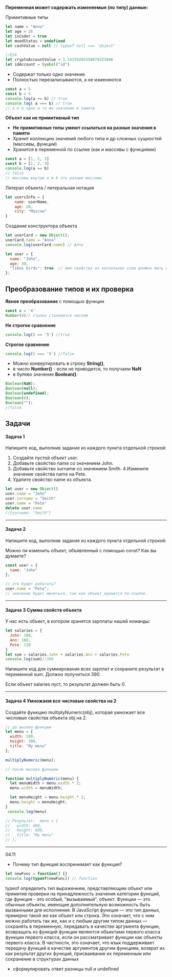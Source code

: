 **Переменная может содержать изменяемые (по типу) данные:**<br>

Примитивные типы
```js
let name = "Anna"
let age = 26
let isCoder = true
let moodStatus = undefined
let cashValue = null // typeof null === 'object'

//ES6
let cryptoAccountValue = 3.14159265358979323846
let idAccount = Symbol("id")
```

* Содержат только одно значение
* Полностью перезаписываются, а не изменяются
```js
const a = 5
const b = 5
console.log(a == b) // true
console.log( a === b) // true
// a и b одно и то же значение в памяти
```


**Объект как не примитивный тип**
* **Не примитивные типы умеют ссылаться на разные значения в памяти**
* Хранит коллекцию значений любого типа и др сложных сущностей (массивы, функции)
* Хранится в переменной по ссылке (как и массивы с функциями)
```js
const a = [1, 2, 3]
const b = [1, 2, 3]
console.log(a == b)
// false
// массивы внутри a и b это разные массивы
```
Литерал объекта / литеральная нотация
```js
let usersInfo = {
    name: userName,
    age: 20,
    city: "Moscow"
}
```

Создание конструктора объекта 
```js
let userCard = new Object();
userCard.name = "Anna"
console.log(userCard.name) // Anna
```
```js
let user = {
  name: "John",
  age: 30,
  "likes birds": true  // имя свойства из нескольких слов должно быть в кавычках
};
```

## Преобразование типов и их проверка
**Явное преобразование** с помощью функции 
```js
const x = '4'
Number(4)// строка становится числом
```
**Не строгое сравнение**
```js
console.log(5 == '5') //true
```
**Строгое сравнение**
```js
console.log(5 === '5') //false
```
* Можно конвертировать в строку **String()**,<br>
* в число **Number()** - если не приводится, то получаем **NaN**<br>
* в булево значение **Boolean()**:<br>
```js
Boolean(NaN);
Boolean(null);
Boolean(undefined);
Boolean(0);
Boolean(""); 
//false
```




## Задачи
#### Задача 1
Напишите код, выполнив задание из каждого пункта отдельной строкой:

1. Создайте пустой объект user.
2. Добавьте свойство name со значением John.
3. Добавьте свойство surname со значением Smith.
4.Измените значение свойства name на Pete.
5. Удалите свойство name из объекта.
```js
let user = new Object()
user.name = "John"
user.surname = "Smith"
user.name = "Pete"
delete user.name
//{surname: "Smith"}
```

___


#### Задача 2

Напишите код, выполнив задание из каждого пункта отдельной строкой:

Можно ли изменить объект, объявленный с помощью const? Как вы думаете?


```js
const user = {
  name: "John"
};

// это будет работать?
user.name = "Pete"; 
// значение будет меняться, так как объект хранится по ссылке.
```
___
#### Задача 3 Сумма свойств объекта
У нас есть объект, в котором хранятся зарплаты нашей команды:

```js
let salaries = {
  John: 100,
  Ann: 160,
  Pete: 130
}
let sum = salaries.John + salaries.Ann + salaries.Pete
console.log(sum)//390
```
Напишите код для суммирования всех зарплат и сохраните результат в переменной sum. Должно получиться 390.

Если объект salaries пуст, то результат должен быть 0.
___
#### Задача 4 Умножаем все числовые свойства на 2
Создайте функцию multiplyNumeric(obj), которая умножает все числовые свойства объекта obj на 2.

```js
// до вызова функции
let menu = {
  width: 200,
  height: 300,
  title: "My menu"
};

multiplyNumeric(menu);

// после вызова функции

function multiplyNumeric(menu) {
  let menuWidth = menu.width * 2;
  menu.width = menuWidth;

  let menuHeight = menu.height * 2;
  menu.height = menuHeight;
}
 console.log(menu)

// Результат:  menu = {
//   width: 400,
//   height: 600,
//   title: "My menu"
// };
```

___
04.11

 * Почему тип функция воспринимает как функция?
 ```js
 let newFunc = function() {}
 console.log(typeof(newFunc)) // function
 ```
 typeof  определить тип выражением, представляющим объект или примитив
проверки на принадлежность значения категории функций, где функция - это особый, "вызываемый", объект.
Функции — это обычные объекты, имеющие дополнительную возможность быть вызванными для исполнения.
В JavaScript функция — это тип данных, примерно такой же как объект или строка. Это означает, что с ним можно работать так же, как и с любым другим типом данных — сохранять в переменную, передавать в качестве аргумента функции, возвращать из функций
функции являются объектами первого класса
 функции первого класса, если он рассматривает функции как объекты первого класса. В частности, это означает, что язык поддерживает передачу функций в качестве аргументов другим функциям, возврат их как результат других функций, присваивание их переменным или сохранение в структурах данных


 * сформулировать ответ разницы null и undefined